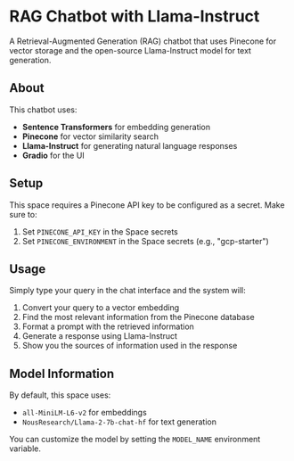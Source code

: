 # RAG Chatbot with Llama-Instruct

A Retrieval-Augmented Generation (RAG) chatbot that uses Pinecone for vector storage and the open-source Llama-Instruct model for text generation.

## About

This chatbot uses:

- **Sentence Transformers** for embedding generation
- **Pinecone** for vector similarity search
- **Llama-Instruct** for generating natural language responses
- **Gradio** for the UI

## Setup

This space requires a Pinecone API key to be configured as a secret. Make sure to:

1. Set `PINECONE_API_KEY` in the Space secrets
2. Set `PINECONE_ENVIRONMENT` in the Space secrets (e.g., "gcp-starter")

## Usage

Simply type your query in the chat interface and the system will:

1. Convert your query to a vector embedding
2. Find the most relevant information from the Pinecone database
3. Format a prompt with the retrieved information
4. Generate a response using Llama-Instruct
5. Show you the sources of information used in the response

## Model Information

By default, this space uses:
- `all-MiniLM-L6-v2` for embeddings
- `NousResearch/Llama-2-7b-chat-hf` for text generation

You can customize the model by setting the `MODEL_NAME` environment variable. 